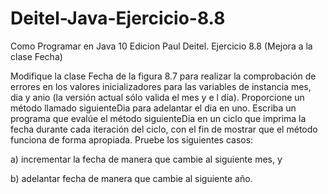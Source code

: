 # Deitel-Java-Ejercicio-8.8
Como Programar en Java 10 Edicion Paul Deitel. Ejercicio 8.8 (Mejora a la clase Fecha)

Modifique la clase Fecha de la figura 8.7 para realizar la comprobación de errores en los valores inicializadores para las variables de instancia mes, dia y anio (la versión actual sólo valida el mes y e l día). Proporcione un método llamado siguienteDia para adelantar el dia en uno. Escriba un programa que evalúe el método siguienteDia en un ciclo que imprima la fecha durante cada iteración del ciclo, con el fin de mostrar que el método funciona de forma apropiada. Pruebe los siguientes casos:

a) incrementar la fecha de manera que cambie al siguiente mes, y

b) adelantar fecha de manera que cambie al siguiente año.
